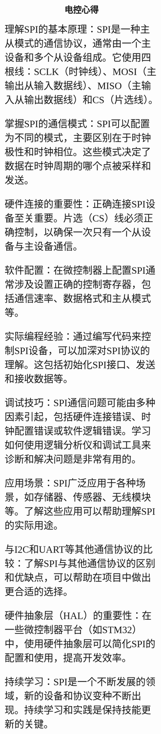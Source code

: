 # <center> 电控心得
<font face ="楷体" size=6>理解SPI的基本原理：SPI是一种主从模式的通信协议，通常由一个主设备和多个从设备组成。它使用四根线：SCLK（时钟线）、MOSI（主输出从输入数据线）、MISO（主输入从输出数据线）和CS（片选线）。

掌握SPI的通信模式：SPI可以配置为不同的模式，主要区别在于时钟极性和时钟相位。这些模式决定了数据在时钟周期的哪个点被采样和发送。

硬件连接的重要性：正确连接SPI设备至关重要。片选（CS）线必须正确控制，以确保一次只有一个从设备与主设备通信。

软件配置：在微控制器上配置SPI通常涉及设置正确的控制寄存器，包括通信速率、数据格式和主从模式等。

实际编程经验：通过编写代码来控制SPI设备，可以加深对SPI协议的理解。这包括初始化SPI接口、发送和接收数据等。

调试技巧：SPI通信问题可能由多种因素引起，包括硬件连接错误、时钟配置错误或软件逻辑错误。学习如何使用逻辑分析仪和调试工具来诊断和解决问题是非常有用的。

应用场景：SPI广泛应用于各种场景，如存储器、传感器、无线模块等。了解这些应用可以帮助理解SPI的实际用途。

与I2C和UART等其他通信协议的比较：了解SPI与其他通信协议的区别和优缺点，可以帮助在项目中做出更合适的选择。

硬件抽象层（HAL）的重要性：在一些微控制器平台（如STM32）中，使用硬件抽象层可以简化SPI的配置和使用，提高开发效率。

持续学习：SPI是一个不断发展的领域，新的设备和协议变种不断出现。持续学习和实践是保持技能更新的关键。